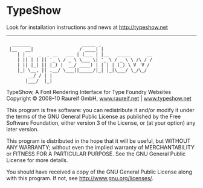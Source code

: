 TypeShow
========

Look for installation instructions and news at http://typeshow.net


---------------------------------------------------------------------







	  _______                   _____ _
	 |__   __|                 / ____| |
	    | | _   _  _ __   ___ | (___ | |__   _____      __
	    | || | | || '_ \ / _ \ \___ \| '_ \ / _ \ \ /\ / /
	    | || |_| || |_) |  __/ ____) | | | | (_) \ V  V /
	    |_| \__, || .__/ \___||_____/|_| |_|\___/ \_/\_/
	        __/ / | |
	       |___/  |_|

  TypeShow, A Font Rendering Interface for Type Foundry Websites
  Copyright © 2008–10 Raureif GmbH, www.raureif.net | www.typeshow.net

  This program is free software: you can redistribute it and/or modify
  it under the terms of the GNU General Public License as published by
  the Free Software Foundation, either version 3 of the License, or
  (at your option) any later version.

  This program is distributed in the hope that it will be useful,
  but WITHOUT ANY WARRANTY; without even the implied warranty of
  MERCHANTABILITY or FITNESS FOR A PARTICULAR PURPOSE.  See the
  GNU General Public License for more details.

  You should have received a copy of the GNU General Public License
  along with this program.  If not, see <http://www.gnu.org/licenses/>.

